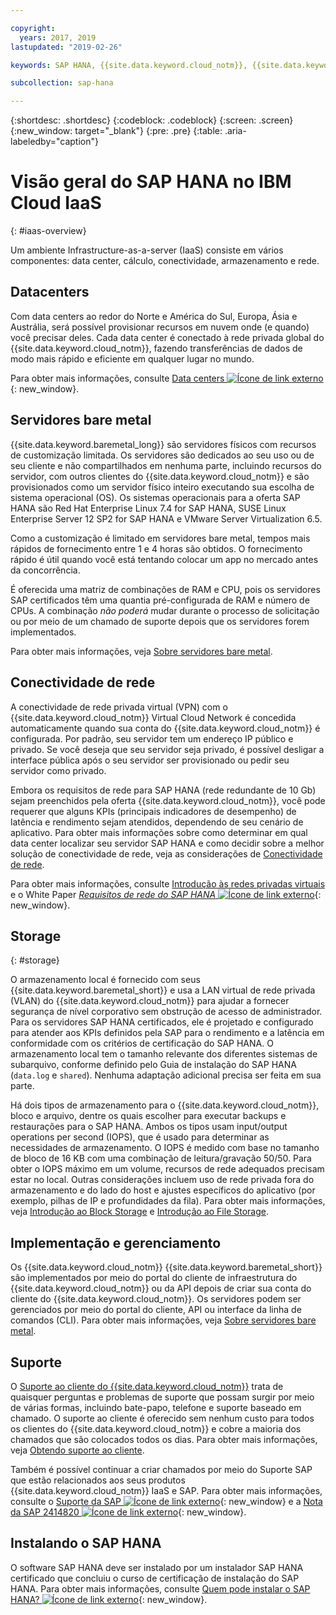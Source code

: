 ```yaml
---

copyright:
  years: 2017, 2019
lastupdated: "2019-02-26"

keywords: SAP HANA, {{site.data.keyword.cloud_notm}}, {{site.data.keywords.baremetal_short}}, data centers, VPN,

subcollection: sap-hana

---
```


{:shortdesc: .shortdesc}
{:codeblock: .codeblock}
{:screen: .screen}
{:new_window: target="_blank"}
{:pre: .pre}
{:table: .aria-labeledby="caption"}

# Visão geral do SAP HANA no IBM Cloud IaaS
{: #iaas-overview}

Um ambiente Infrastructure-as-a-server (IaaS) consiste em vários componentes: data center, cálculo, conectividade, armazenamento e rede.

## Datacenters

Com data centers ao redor do Norte e América do Sul, Europa, Ásia e Austrália, será possível provisionar recursos em nuvem onde (e quando) você precisar deles. Cada data center é conectado à rede privada global do {{site.data.keyword.cloud_notm}}, fazendo transferências de dados de modo mais rápido e eficiente em qualquer lugar no mundo.

Para obter mais informações, consulte [Data centers ![Ícone de link externo](../../icons/launch-glyph.svg "Ícone de link externo")](https://www.ibm.com/cloud-computing/bluemix/data-centers){: new_window}.

## Servidores bare metal

{{site.data.keyword.baremetal_long}} são servidores físicos com recursos de customização limitada. Os servidores são dedicados ao seu uso ou de seu cliente e não compartilhados em nenhuma parte, incluindo recursos do servidor, com outros clientes do {{site.data.keyword.cloud_notm}} e são provisionados como um servidor físico inteiro executando sua escolha de sistema operacional (OS). Os sistemas operacionais para a oferta SAP HANA são Red Hat Enterprise Linux 7.4 for SAP HANA, SUSE Linux Enterprise Server 12 SP2 for SAP HANA e VMware Server Virtualization 6.5.

Como a customização é limitado em servidores bare metal, tempos mais rápidos de fornecimento entre 1 e 4 horas são obtidos. O fornecimento rápido é útil quando você está tentando colocar um app no mercado antes da concorrência.

É oferecida uma matriz de combinações de RAM e CPU, pois os servidores SAP certificados têm uma quantia pré-configurada de RAM e número de CPUs. A combinação *não poderá* mudar durante o processo de solicitação ou por meio de um chamado de suporte depois que os servidores forem implementados.

Para obter mais informações, veja [Sobre servidores bare metal](/docs/bare-metal?topic=bare-metal-about#about).

## Conectividade de rede

A conectividade de rede privada virtual (VPN) com o {{site.data.keyword.cloud_notm}} Virtual Cloud Network é concedida automaticamente quando sua conta do {{site.data.keyword.cloud_notm}} é configurada. Por padrão, seu servidor tem um endereço IP público e privado. Se você deseja que seu servidor seja privado, é possível desligar a interface pública após o seu servidor ser provisionado ou pedir seu servidor como privado.

Embora os requisitos de rede para SAP HANA (rede redundante de 10 Gb) sejam preenchidos pela oferta {{site.data.keyword.cloud_notm}}, você pode requerer que alguns KPIs (principais indicadores de desempenho) de latência e rendimento sejam atendidos, dependendo de seu cenário de aplicativo. Para obter mais informações sobre como determinar em qual data center localizar seu servidor SAP HANA e como decidir sobre a melhor solução de conectividade de rede, veja as considerações de [Conectividade de rede](/docs/infrastructure/sap-hana?topic=sap-hana-considerations#network_connectivity).

Para obter mais informações, consulte [Introdução às redes privadas virtuais](/docs/infrastructure/iaas-vpn?topic=VPN-getting-started-with-virtual-private-networking-vpn-#getting-started-with-virtual-private-networking-vpn-) e o White Paper [*Requisitos de rede do SAP HANA* ![Ícone de link externo](../../icons/launch-glyph.svg "Ícone de link externo")](https://www.sap.com/documents/2016/08/1cd2c2fb-807c-0010-82c7-eda71af511fa.html){: new_window}.

## Storage
{: #storage}

O armazenamento local é fornecido com seus {{site.data.keyword.baremetal_short}} e usa a LAN virtual de rede privada (VLAN) do {{site.data.keyword.cloud_notm}} para ajudar a fornecer segurança de nível corporativo sem obstrução de acesso de administrador. Para os servidores SAP HANA certificados, ele é projetado e configurado para atender aos KPIs definidos pela SAP para o rendimento e a latência em conformidade com os critérios de certificação do SAP HANA. O armazenamento local tem o tamanho relevante dos diferentes sistemas de subarquivo, conforme definido pelo Guia de instalação do SAP HANA (`data.log` e `shared`). Nenhuma adaptação adicional precisa ser feita em sua parte.

Há dois tipos de armazenamento para o {{site.data.keyword.cloud_notm}}, bloco e arquivo, dentre os quais escolher para executar backups e restaurações para o SAP HANA. Ambos os tipos usam input/output operations per second (IOPS), que é usado para determinar as necessidades de armazenamento. O IOPS é medido com base no tamanho de bloco de 16 KB com uma combinação de leitura/gravação 50/50. Para obter o IOPS máximo em um volume, recursos de rede adequados precisam estar no local. Outras considerações incluem uso de rede privada fora do armazenamento e do lado do host e ajustes específicos do aplicativo (por exemplo, pilhas de IP e profundidades da fila). Para obter mais informações, veja [Introdução ao Block Storage](/docs/infrastructure/BlockStorage?topic=BlockStorage-GettingStarted#GettingStarted) e [Introdução ao File Storage](/docs/infrastructure/FileStorage?topic=FileStorage-GettingStarted#getting-started-with-file-storage).

## Implementação e gerenciamento

Os {{site.data.keyword.cloud_notm}} {{site.data.keyword.baremetal_short}} são implementados por meio do portal do cliente de infraestrutura do {{site.data.keyword.cloud_notm}} ou da API depois de criar sua conta do cliente do {{site.data.keyword.cloud_notm}}. Os servidores podem ser gerenciados por meio do portal do cliente, API ou interface da linha de comandos (CLI). Para obter mais informações, veja [Sobre servidores bare metal](/docs/bare-metal?topic=bare-metal-about#about).

## Suporte

O [Suporte ao cliente do {{site.data.keyword.cloud_notm}}](/docs/get-support?topic=get-support-getting-customer-support#getting-customer-support) trata de quaisquer perguntas e problemas de suporte que possam surgir por meio de várias formas, incluindo bate-papo, telefone e suporte baseado em chamado. O suporte ao cliente é oferecido sem nenhum custo para todos os clientes do {{site.data.keyword.cloud_notm}} e cobre a maioria dos chamados que são colocados todos os dias. Para obter mais informações, veja [Obtendo suporte ao cliente](/docs/get-support?topic=get-support-getting-customer-support#getting-customer-support).

Também é possível continuar a criar chamados por meio do Suporte SAP que estão relacionados aos seus produtos {{site.data.keyword.cloud_notm}} IaaS e SAP. Para obter mais informações, consulte o [Suporte da SAP ![Ícone de link externo](../../icons/launch-glyph.svg "Ícone de link externo")](https://support.sap.com/en/index.html){: new_window} e a [Nota da SAP 2414820 ![Ícone de link externo](../../icons/launch-glyph.svg "Ícone de link externo")](https://launchpad.support.sap.com/#/notes/2414820){: new_window}.

## Instalando o SAP HANA

O software SAP HANA deve ser instalado por um instalador SAP HANA certificado que concluiu o curso de certificação de instalação do SAP HANA. Para obter mais informações, consulte [Quem pode instalar o SAP HANA? ![Ícone de link externo](../../icons/launch-glyph.svg "Ícone de link externo")](http://www.saphanacentral.com/p/who-can-install-sap-hana.html){: new_window}.
